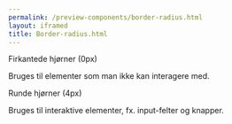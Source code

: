 ```yaml
--- 
permalink: /preview-components/border-radius.html
layout: iframed 
title: Border-radius.html
---
```

<div class="container">
    <div class="row">
        <div class="col-12 col-sm-12 col-md-6">
            <p class="h5 mb-2">Firkantede hjørner (0px)</p>
            <p class="form-hint mt-2">Bruges til elementer som man ikke
                kan interagere med.</p>
            <div class="static-border-radius-example"></div>
        </div>
        <div class="col-12 col-sm-12 col-md-6">
            <p class="h5 mb-2">Runde hjørner (4px)</p>
            <p class="form-hint mt-2">Bruges til interaktive elementer,
                fx. input-felter og knapper.</p>
            <div class="interactive-border-radius-example"></div>
        </div>
    </div>
</div>